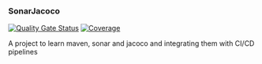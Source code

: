 ### SonarJacoco

[![Quality Gate Status](https://sonarcloud.io/api/project_badges/measure?project=prithvitewatia_SonarJacoco&metric=alert_status)](https://sonarcloud.io/summary/new_code?id=prithvitewatia_SonarJacoco)
[![Coverage](https://sonarcloud.io/api/project_badges/measure?project=prithvitewatia_SonarJacoco&metric=coverage)](https://sonarcloud.io/summary/new_code?id=prithvitewatia_SonarJacoco)


A project to learn maven, sonar and jacoco and integrating 
them with CI/CD pipelines
